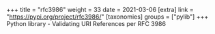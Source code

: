 +++
title = "rfc3986"
weight = 33
date = 2021-03-06
[extra]
link = "https://pypi.org/project/rfc3986/"
[taxonomies]
groups = ["pylib"]
+++
Python library - Validating URI References per RFC 3986

